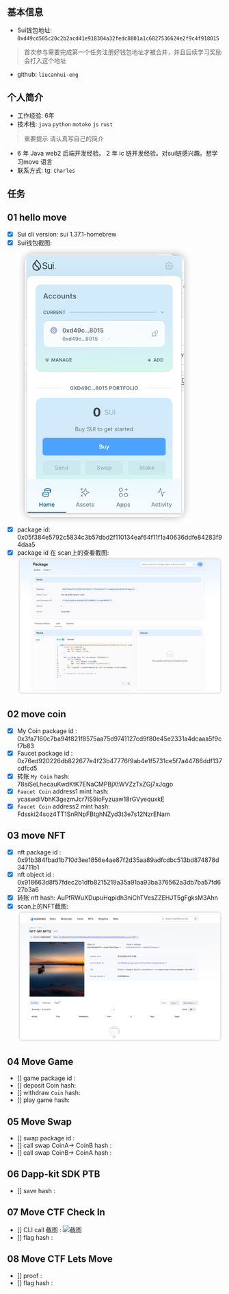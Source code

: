 ## 基本信息
- Sui钱包地址: `0xd49cd505c20c2b2acd41e918304a32fedc8801a1c6827536624e2f9c4f918015`
> 首次参与需要完成第一个任务注册好钱包地址才被合并，并且后续学习奖励会打入这个地址
- github: `liucanhui-eng`

## 个人简介
- 工作经验: 6年
- 技术栈: `java` `python` `motoko` `js` `rust`
> 重要提示 请认真写自己的简介
- 6 年 Java web2 后端开发经验。 2 年 ic 链开发经验。对sui链感兴趣。想学习move 语言
- 联系方式: tg: `Charles` 

## 任务

##   01 hello move  
- [x] Sui cli version: sui 1.37.1-homebrew
- [x] Sui钱包截图: ![Sui钱包截图](./images/sui_wallet.png)
- [x] package id: 0x05f384e5792c5834c3b57dbd2f110134eaf64f11f1a40636ddfe84283f94daa5
- [x] package id 在 scan上的查看截图:![Scan截图](./images/package.png)

##   02 move coin
- [x] My Coin package id : 0x3fa7160c7ba94f821f8575aa75d9741127cd9f80e45e2331a4dcaaa5f9cf7b83
- [x] Faucet package id : 0x76ed920226db822677e4f23b47776f9ab4e1f5731ce5f7a44786ddf137cdfcd5
- [x] 转账 `My Coin` hash: 78siSeLhecauKwdKtK7ENaCMPBjXtWVZzTxZGj7xJqgo
- [x] `Faucet Coin` address1 mint hash: ycaswdiVbhK3gezmJcr7iS9ioFyzuaw18rGVyequxkE
- [x] `Faucet Coin` address2 mint hash: Fdsski24soz4TT1SnRNpFBtghNZyd3t3e7s12NzrENam

##   03 move NFT
- [x] nft package id : 0x91b384fbad1b710d3ee1856e4ae87f2d35aa89adfcdbc513bd874878d34711b1
- [x] nft object id : 0x918663d8f57fdec2b1dfb8215219a35a91aa93ba376562a3db7ba57fd627b3a6
- [x] 转账 nft  hash: AuPfRWuXDupuHqpidh3niChTVesZZEHJT5gFgksM3Ahn
- [x] scan上的NFT截图:![Scan截图](./images/nft.png)

##   04 Move Game
- [] game package id :
- [] deposit Coin hash:
- [] withdraw `Coin` hash:
- [] play game hash:

##   05 Move Swap
- [] swap package id :
- [] call swap CoinA-> CoinB  hash :
- [] call swap CoinB-> CoinA  hash :

##   06 Dapp-kit SDK PTB
- [] save hash :

##   07 Move CTF Check In
- [] CLI call 截图 : ![截图](./images/你的图片地址)
- [] flag hash :

##   08 Move CTF Lets Move
- [] proof : 
- [] flag hash :

